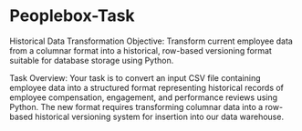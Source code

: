# Peoplebox-Task

Historical Data Transformation
Objective: Transform current employee data from a columnar format into a historical, row-based versioning format suitable for database storage using Python.

Task Overview: Your task is to convert an input CSV file containing employee data into a structured format representing historical records of employee compensation, engagement, and performance reviews using Python. The new format requires transforming columnar data into a row-based historical versioning system for insertion into our data warehouse.
